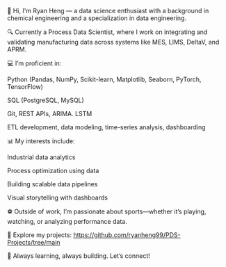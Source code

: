 👋 Hi, I'm Ryan Heng — a data science enthusiast with a background in chemical engineering and a specialization in data engineering.

🔍 Currently a Process Data Scientist, where I work on integrating and validating manufacturing data across systems like MES, LIMS, DeltaV, and APRM.

💻 I’m proficient in:

Python (Pandas, NumPy, Scikit-learn, Matplotlib, Seaborn, PyTorch, TensorFlow)

SQL (PostgreSQL, MySQL)

Git, REST APIs, ARIMA. LSTM

ETL development, data modeling, time-series analysis, dashboarding

📊 My interests include:

Industrial data analytics

Process optimization using data

Building scalable data pipelines

Visual storytelling with dashboards

⚽ Outside of work, I’m passionate about sports—whether it’s playing, watching, or analyzing performance data.

📁 Explore my projects: https://github.com/ryanheng99/PDS-Projects/tree/main

🌱 Always learning, always building. Let’s connect!


